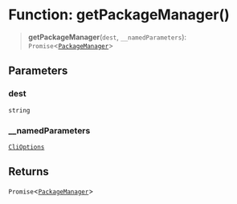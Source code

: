 # Function: getPackageManager()

> **getPackageManager**(`dest`, `__namedParameters`): `Promise`\<[`PackageManager`](../type-aliases/PackageManager.md)\>

## Parameters

### dest

`string`

### \_\_namedParameters

[`CliOptions`](../interfaces/CliOptions.md)

## Returns

`Promise`\<[`PackageManager`](../type-aliases/PackageManager.md)\>
